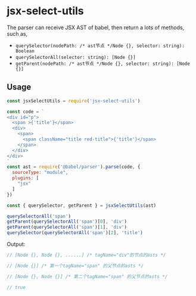 # jsx-select-utils
The parser can receive JSX AST of babel, then return a lots of methods, 
such as,
- `querySelector(nodePath: /* ast节点 */Node {}, selector: string): Boolean`
- `querySelectorAll(selector: string): [Node {}]`
- `getParent(nodePath: /* ast节点 */Node {}, selector: string): [Node {}]`


## Usage
```js
const jsxSelectUtils = require('jsx-select-utils')

const code = `
<div id="p">
  <span >{'title'}</span>
  <div>
    <span>
      <span className="title red-title">{'title'}</span>
    </span>
  </div>
</div>
`
const ast = require('@babel/parser').parse(code, {
  sourceType: "module",
  plugins: [
    "jsx"
  ]
})

const { querySelector, getParent } = jsxSelectUtils(ast)

querySelectorAll('span')
getParent(querySelectorAll('span')[0], 'div')
getParent(querySelectorAll('span')[1], 'div')
querySelector(querySelectorAll('span')[2], 'title')

```

Output:
```js
// [Node {}, Node {}, ......] /* tagName="div"的节点的asts */

// [Node {}] /* 第一个tagName="span" 的父节点的asts */

// [Node {}, Node {}] /* 第二个tagName="span" 的父节点的asts */

// true
```

